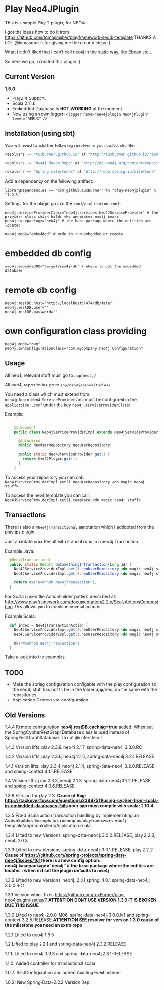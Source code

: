 # Play Neo4JPlugin

This is a simple Play 2 plugin, for NEO4J.

I got the ideas how to do it from https://github.com/tomasmuller/playframework-neo4j-template THANKS A LOT @tomasmuller for giving me the ground ideas :)

What i didn't liked that i can't call neo4j in the static way, like Ebean etc...

So here we go, i created this plugin :)

## Current Version

**1.5.0**

* Play2.4 Support.
* Scala 2.11.6
* Embedded Database is **NOT WORKING** at the moment. 
* Now using an own logger: ```<logger name="neo4jplugin.Neo4jPlugin" level="DEBUG" />```


## Installation (using sbt)

You will need to add the following resolver in your `build.sbt` file:

```scala
resolvers += "tuxburner.github.io" at "http://tuxburner.github.io/repo"

resolvers += "Neo4j Maven Repo" at "http://m2.neo4j.org/content/repositories/releases"

resolvers += "Spring milestones" at "http://repo.spring.io/milestone"
```

Add a dependency on the following artifact:

```
libraryDependencies += "com.github.tuxBurner" %% "play-neo4jplugin" % "1.5.0"
```

Settings for the plugin go into the `conf/application.conf`:
```
neo4j.serviceProviderClass="neo4j.services.Neo4JServiceProvider" # the provider class which holds the annotated neo4j beans
neo4j.basepackage="neo4j" # the base package where the entities are located

neo4j.mode="embedded" # mode to run embedded or remote
```

# embedded db config
```
neo4j.embeddedDB="target/neo4j-db" # where to put the embedded database
```

# remote db config
```
neo4j.restDB.host="http://localhost:7474/db/data"
neo4j.restDB.user=""
neo4j.restDB.password=""
```

# own configuration class providing
```
neo4j.mode="own"
neo4j.ownConfigurationClass="com.mycompany.neo4j.Configuration"
```

## Usage

All neo4j relevant stuff must go to `app/neo4j/`

All neo4j repositories go to `app/neo4j/repositories/`


You need a class which must extend from `neo4jplugin.Neo4jServiceProvider` and must be configured in the `application
.conf` under the key `neo4j.serviceProviderClass`:

Example:
```java

    @Component
    public class Neo4jServiceProviderImpl extends Neo4jServiceProvider {

      @Autowired
      public NeoUserRepository neoUserRepository;

      public static Neo4JServiceProvider get() {
        return Neo4JPlugin.get();
      }
    }
```

To access your repository you can call: `Neo4JServiceProviderImpl.get().neoUserRepository.<do magic neo4j stuff>`

To access the neo4jtemplate you can call: `Neo4JServiceProviderImpl.get().template.<do magic neo4j stuff>`

## Transactions

There is also a `@Neo4jTransactional` annotation which I addopted from the play jpa plugin.

Just annotate your Result with it and it runs in a neo4j Transaction.

Example Java:
```java
  @Neo4jTransactional
  public static Result doSomethingInTransaction(Long id) {
    Neo4JServiceProviderImpl.get().neoUserRepository.<do magic neo4j stuff>
    Neo4JServiceProviderImpl.get().neoUserRepository.<do magic neo4j stuff>

    return ok("Woohhoh Neo4jTransaction");
  }  
```

For Scala i used the Actionbuilder pattern described at: http://www.playframework.com/documentation/2.2.x/ScalaActionsComposition
This allows you to combine several actions.

Example Scala:
```scala
  def index = Neo4jTransactionAction {
    Neo4JServiceProviderImpl.get().neoUserRepository.<do magic neo4j stuff>
    Neo4JServiceProviderImpl.get().neoUserRepository.<do magic neo4j stuff>

    Ok("Woohhoh Neo4jTransaction")
  }
```

Take a look into the examples


## TODO

* Make the spring configuration configable with the play configuration so the neo4j stuff has not to be in the folder 
app/neoj do the same with the repositories.
* Application Context xml configuration.


## Old Versions

1.4.4 Remote configuration **neo4j.restDB.caching=true** added. When set the SpringCypherRestGraphDatabase class is used instead of SpringRestGraphDatabase. Thx at @unterstein !

1.4.3 Version lifts: play 2.3.8, neo4j 2.1.7, spring-data-neo4j 3.3.0.RC1

1.4.2 Version lifts: play 2.3.6, neo4j 2.1.5, spring-data-neo4j 3.2.1.RELEASE

1.4.1   Version lifts: play 2.3.4, neo4j 2.1.4, spring-data-neo4j 3.2.0.RELEASE and spring-context 4.1.1.RELEASE

1.4   Version lifts: play 2.3.3, neo4j 2.1.3, spring-data-neo4j 3.1.2.RELEASE and spring-context 4.0.6.RELEASE

1.3.6 Version for play 2.3. **Cause of Bug: http://stackoverflow.com/questions/23997511/using-cypher-from-scala-in-embedded-databases-fails your app must compile with scala: 2.10.4**

1.3.5 Fixed Scala action transaction handling by implememnting an ActionBuilder. Example is in examples/playframework-neo4j-template/app/controllers/Application.scala.

1.3.4 Lifted to new Versions: spring-data-neo4j: 3.0.2.RELEASE, play 2.2.3, neo4j 2.0.3

1.3.3 Lifted to new Versions: spring-data-neo4j: 3.0.1.RELEASE, play 2.2.2 **Cause of https://github.com/spring-projects/spring-data-neo4j/issues/161 there is a new config option: neo4j.basepackage="neo4j" # the base package where the entities are located : when not set the plugin defaults to neo4j**

1.3.2 Lifted to new Versions: neo4j: 2.0.1 spring: 4.0.1 spring-data-neo4j: 3.0.0.RC1

1.3.1  Version which fixes https://github.com/tuxBurner/play-neo4jplugin/issues/7 **ATTENTION DONT  USE VERSION 1.3.0 IT IS BROKEN DUE THIS ISSUE**

1.3.0  Lifted to neo4j-2.0.0-M06, spring-data-neo4j-3.0.0.M1 and spring-context-3.2.5.RELEASE **ATTENTION SEE  resolver for version 1.3.0 cause of the milestone you need an extra repo**

1.2.1  Lifted to neo4j 1.9.5

1.2    Lifted to play 2.2.1 and spring-data-neo4j 2.3.2.RELEASE

1.1.1: Lifted to neo4j-1.9.3 and spring-data-neo4j 2.3.1-RELEASE

1.1.0: Added controller for transactional scala

1.0.7: RestConfiguration and added AuditingEventListener

1.0.2: New Spring-Data-2.2.2 Version Dep.

